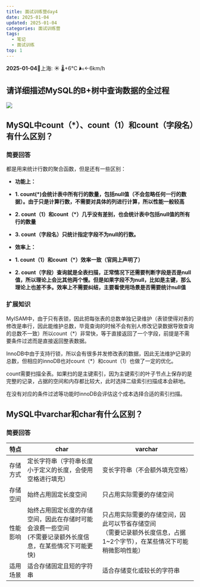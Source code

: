 ```yaml
---
title: 面试训练营day4
date: 2025-01-04
updated: 2025-01-04
categories: 面试训练营
tags:
  - 笔记
  - 面试训练
top: 1
---
```

**2025-01-04**🌱上海: ☀️   🌡️+6°C 🌬️←6km/h

## 请详细描述MySQL的B+树中查询数据的全过程

![](https://cdn.nlark.com/yuque/0/2024/png/26566882/1735374532055-ca10c054-0ee2-467e-83e5-9ee60eaa5a15.png)

## MySQL中count（*）、count（1）和count（字段名）有什么区别？

### 简要回答

都是用来统计行数的聚合函数，但是还有一些区别：

- **功能上：**

- **1. count(*)会统计表中所有行的数量，包括null值（不会忽略任何一行的数据）。由于只是计算行数，不需要对具体的列进行计算，所以性能一般较高**
- **2. count（1）和count（*）几乎没有差别，也会统计表中包括null值的所有行的数量**
- **3. count（字段名）只统计指定字段不为null的行数。**

- **效率上：**

- **1. count（1）和count（*）效率一致（官网上声明了）**
- **2. count（字段）查询就是全表扫描，正常情况下还需要判断字段是否是null值，所以理论上会比其他两个慢。但是如果字段不为null，比如是主键，那么理论上也差不多。效率上不需要纠结，主要看使用场景是否需要统计null值**

### 扩展知识

MyISAM中，由于只有表锁，因此把每张表的总数单独记录维护（表锁使得对表的修改是串行，因此能维护总数，毕竟查询的时候不会有别人修改记录数据导致查询的总数不一致）所以count（*）非常快，等于直接返回了一个字段，前提是不需要条件过滤而是直接返回整表数据。

InnoDB中由于支持行锁，所以会有很多并发修改表的数据，因此无法维护记录的总数，但相应的innoDB也对count（*）和count（1）也做了一定的优化。

count需要扫描全表。如果扫的是主键索引，因为主键索引的叶子节点上保存的是完整的记录，占据的空间和内存都比较大，此时选择二级索引扫描成本会耕地。

在没有对应的条件过滤等功能时innoDB会评估这个成本选择合适的索引扫描。

## MySQL中varchar和char有什么区别？

### 简要回答

| **特点** | **char**                                                    | **varchar**                                                        |
| ------ | ----------------------------------------------------------- | ------------------------------------------------------------------ |
| 存储方式   | 定长字符串（字符串长度小于定义的长度，会使用空格进行填充）                               | 变长字符串（不会额外填充空格）                                                    |
| 存储空间   | 始终占用固定长度空间                                                  | 只占用实际需要的存储空间                                                       |
| 性能影响   | 始终占用固定长度的存储空间，因此在存储时可能会浪费一些空间  <br>(不需要记录额外长度信息，在某些情况下可能更快) | 只占用实际需要的存储空间，因此可以节省存储空间  <br>（需要记录额外长度信息，占据1~2个字节），在某些情况下可能稍微影响性能） |
| 适用场景   | 适合存储固定且短的字符串                                                | 适合存储变化或较长的字符串                                                      |
